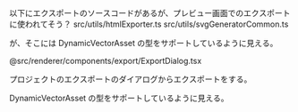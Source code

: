 以下にエクスポートのソースコードがあるが、プレビュー画面でのエクスポートに使われてそう？
src/utils/htmlExporter.ts
src/utils/svgGeneratorCommon.ts

が、そこには DynamicVectorAsset の型をサポートしているように見える。

@src/renderer/components/export/ExportDialog.tsx

プロジェクトのエクスポートのダイアログからエクスポートをする。

DynamicVectorAsset の型をサポートしているように見える。


